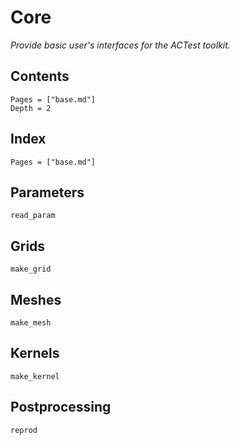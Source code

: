 # Core

*Provide basic user's interfaces for the ACTest toolkit.*

## Contents

```@contents
Pages = ["base.md"]
Depth = 2
```

## Index

```@index
Pages = ["base.md"]
```

## Parameters

```@docs
read_param
```

## Grids

```@docs
make_grid
```

## Meshes

```@docs
make_mesh
```

## Kernels

```@docs
make_kernel
```

## Postprocessing

```@docs
reprod
```
